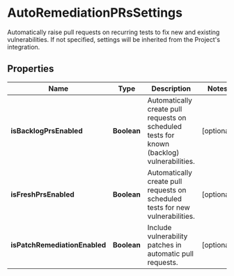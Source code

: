 

# AutoRemediationPRsSettings

Automatically raise pull requests on recurring tests to fix new and existing vulnerabilities. If not specified, settings will be inherited from the Project's integration.

## Properties

| Name | Type | Description | Notes |
|------------ | ------------- | ------------- | -------------|
|**isBacklogPrsEnabled** | **Boolean** | Automatically create pull requests on scheduled tests for known (backlog) vulnerabilities. |  [optional] |
|**isFreshPrsEnabled** | **Boolean** | Automatically create pull requests on scheduled tests for new vulnerabilities. |  [optional] |
|**isPatchRemediationEnabled** | **Boolean** | Include vulnerability patches in automatic pull requests. |  [optional] |



